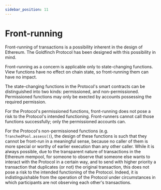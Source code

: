 ```yaml
---
sidebar_position: 11
---
```


# Front-running

Front-running of transactions is a possibility inherent in the design of Ethereum. The Goldfinch Protocol has been designed with this possibility in mind.

Front-running as a concern is applicable only to state-changing functions. View functions have no effect on chain state, so front-running them can have no impact.

The state-changing functions in the Protocol's smart contracts can be distinguished into two kinds: permissioned, and non-permissioned. Permissioned functions may only be exected by accounts possessing the required permission.

For the Protocol's permissioned functions, front-running does not pose a risk to the Protocol's intended functioning. Front-runners cannot call those functions successfully; only the permissioned accounts can.

For the Protocol's non-permissioned functions (e.g. `TranchedPool.assess()`), the design of these functions is such that they cannot be front-run in a meaningful sense, because no caller of them is more special or worthy of earlier execution than any other caller. While it is always possible, due to the transparent nature of transactions in the Ethereum mempool, for someone to observe that someone else wants to interact with the Protocol in a certain way, and to send with higher priority a transaction that duplicates (or not) the original transaction, this does not pose a risk to the intended functioning of the Protocol. Indeed, it is indistinguishable from the operation of the Protocol under circumstances in which participants are not observing each other's transactions.
